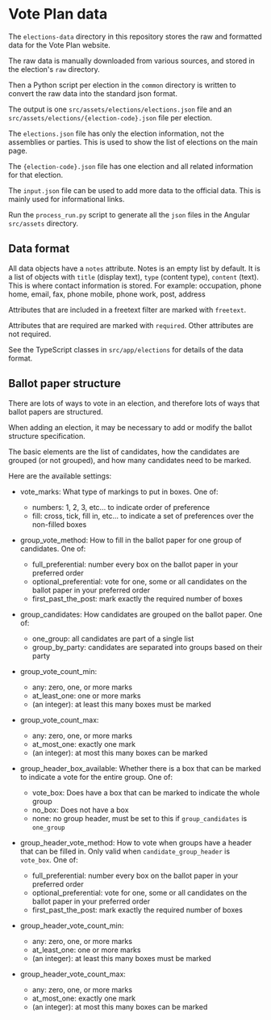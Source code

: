 # Vote Plan data

The `elections-data` directory in this repository stores the raw and formatted data for the Vote Plan website.

The raw data is manually downloaded from various sources, and stored in the election's `raw` directory.

Then a Python script per election in the `common` directory is written to convert the raw data into the standard json format.

The output is one `src/assets/elections/elections.json` file and an `src/assets/elections/{election-code}.json` file per election.

The `elections.json` file has only the election information, not the assemblies or parties.
This is used to show the list of elections on the main page.

The `{election-code}.json` file has one election and all related information for that election.

The `input.json` file can be used to add more data to the official data. This is mainly used for informational links. 

Run the `process_run.py` script to generate all the `json` files in the Angular `src/assets` directory. 


## Data format

All data objects have a `notes` attribute.
Notes is an empty list by default.
It is a list of objects with `title` (display text), `type` (content type), `content` (text).
This is where contact information is stored.
For example: occupation, phone home, email, fax, phone mobile, phone work, post, address

Attributes that are included in a freetext filter are marked with `freetext`.

Attributes that are required are marked with `required`. Other attributes are not required.

See the TypeScript classes in `src/app/elections` for details of the data format.


## Ballot paper structure

There are lots of ways to vote in an election, and therefore lots of ways that ballot papers are structured.

When adding an election, it may be necessary to add or modify the ballot structure specification.

The basic elements are the list of candidates, how the candidates are grouped (or not grouped), and how many candidates need to be marked.

Here are the available settings:

- vote_marks: What type of markings to put in boxes. One of:
    - numbers: 1, 2, 3, etc... to indicate order of preference
    - fill: cross, tick, fill in, etc... to indicate a set of preferences over the non-filled boxes
    
- group_vote_method: How to fill in the ballot paper for one group of candidates. One of:
    - full_preferential: number every box on the ballot paper in your preferred order
    - optional_preferential: vote for one, some or all candidates on the ballot paper in your preferred order
    - first_past_the_post: mark exactly the required number of boxes
    
- group_candidates: How candidates are grouped on the ballot paper. One of:
    - one_group: all candidates are part of a single list
    - group_by_party: candidates are separated into groups based on their party
    
- group_vote_count_min:
    - any: zero, one, or more marks
    - at_least_one: one or more marks
    - (an integer): at least this many boxes must be marked
    
- group_vote_count_max:
    - any: zero, one, or more marks
    - at_most_one: exactly one mark
    - (an integer): at most this many boxes can be marked

- group_header_box_available: Whether there is a box that can be marked to indicate a vote for the entire group. One of:
    - vote_box: Does have a box that can be marked to indicate the whole group
    - no_box: Does not have a box
    - none: no group header, must be set to this if `group_candidates` is `one_group`

- group_header_vote_method: How to vote when groups have a header that can be filled in. Only valid when `candidate_group_header` is `vote_box`. One of:
    - full_preferential: number every box on the ballot paper in your preferred order
    - optional_preferential: vote for one, some or all candidates on the ballot paper in your preferred order
    - first_past_the_post: mark exactly the required number of boxes
    
- group_header_vote_count_min:
    - any: zero, one, or more marks
    - at_least_one: one or more marks
    - (an integer): at least this many boxes must be marked
    
- group_header_vote_count_max:
    - any: zero, one, or more marks
    - at_most_one: exactly one mark
    - (an integer): at most this many boxes can be marked
